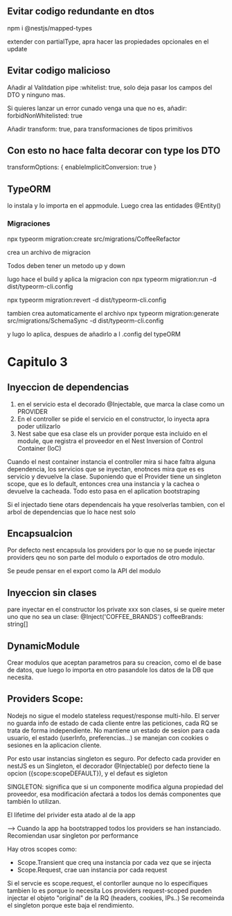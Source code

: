 
## Evitar codigo redundante en dtos
npm i @nestjs/mapped-types

extender con partialType, apra hacer las propiedades opcionales en el update

## Evitar codigo malicioso
Añadir al Valitdation pipe :whitelist: true, solo deja pasar los campos del DTO y ninguno mas.

Si quieres lanzar un error cunado venga una que no es, añadir:  forbidNonWhitelisted: true

Añadir transform: true, para transformaciones de tipos primitivos

## Con esto no hace falta decorar con type los DTO

transformOptions: {
        enableImplicitConversion: true 
      }

## TypeORM

lo instala y lo importa en el appmodule. Luego crea las entidades @Entity()

### Migraciones

npx typeorm migration:create src/migrations/CoffeeRefactor

crea un archivo de migracion

Todos deben tener un metodo up y down

lugo hace el build y aplica la migracion con
npx typeorm migration:run -d dist/typeorm-cli.config

npx typeorm migration:revert -d dist/typeorm-cli.config

tambien crea automaticamente el archivo
npx typeorm migration:generate src/migrations/SchemaSync -d dist/typeorm-cli.config

y lugo lo aplica, despues de añadirlo a l .config del typeORM

# Capitulo 3

## Inyeccion de dependencias

1. en el servicio esta el decorado @Injectable, que marca la clase como un PROVIDER
2. En el controller se pide el servicio en el constructor, lo inyecta apra poder utilizarlo
3. Nest sabe que esa clase els un provider porque esta incluido en el module, que registra el proveedor en el Nest Inversion of Control Container (IoC)

Cuando el nest container instancia el controller mira si hace faltra alguna dependencia, los servicios que se inyectan, enotnces mira que es es servicio y devuelve la clase.
Suponiendo que el Provider tiene un singleton scope, que es lo default, entonces crea una instancia y la cachea o devuelve la cacheada.
Todo esto pasa en el aplication bootstraping

Si el injectado tiene otars dependencais ha yque resolverlas tambien, con el arbol de dependencias que lo hace nest solo

## Encapsualcion
 Por defecto nest encapsula los providers por lo que no se puede injectar providers qeu no son parte del modulo o exportados de otro modulo.

 Se peude pensar en el export como la API del modulo

 ## Inyeccion sin clases

 pare inyectar en el constructor los private xxx son clases, si se queire meter uno que no sea un clase:
 @Inject('COFFEE_BRANDS') coffeeBrands: string[]

 ## DynamicModule

 Crear modulos que aceptan parametros para su creacion, como el de base de datos, que luego lo importa en otro pasandole los datos de la DB que necesita.

 ## Providers Scope:

 Nodejs no sigue el modelo stateless request/response multi-hilo.
 El server no guarda info de estado de cada cliente entre las peticiones, cada RQ se trata de forma independiente.
 No mantiene un estado de sesion para cada usuario, el estado (userInfo, preferencias...) se manejan con cookies o sesiones en la aplicacion cliente.

Por esto usar instancias singleton es seguro.
Por defecto cada provider en nestJS es un Singleton, el decorador @Injectable() por defecto tiene la opcion ({scope:scopeDEFAULT}), y el defaut es sigleton

SINGLETON: significa que si un componente modifica alguna propiedad del proveedor, esa modificación afectará a todos los demás componentes que también lo utilizan.

El lifetime del privider esta atado al de la app

--> Cuando la app ha bootstrapped todos los providers se han instanciado.
Recomiendan usar singleton por performance

Hay otros scopes como:
- Scope.Transient que creq una instancia por cada vez que se injecta
- Scope.Request, crae uan instancia por cada request

Si el servcie es scope.request, el contorller aunque no lo especifiques tambien lo es porque lo necesita
Los providers request-scoped pueden injectar el objeto "original" de la RQ (headers, cookies, IPs..)
Se recomeinda el singleton porque este baja el rendimiento.